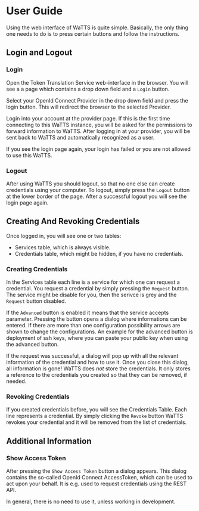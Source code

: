 # User Guide
Using the web interface of WaTTS is quite simple. Basically, the only thing
one needs to do is to press certain buttons and follow the instructions.

## Login and Logout
### Login
Open the Token Translation Service web-interface in the browser. You will see a
a page which contains a drop down field and a `Login` button.

Select your OpenId Connect Provider in the drop down field and press the login
button. This will redirect the browser to the selected Provider.

Login into your account at the provider page. If this is the first time
connecting to this WaTTS instance, you will be asked for the permissions to
forward information to WaTTS.
After logging in at your provider, you will be sent back to WaTTS and
automatically recognized as a user.

If you see the login page again, your login has failed or you are not allowed to use
this WaTTS.

### Logout
After using WaTTS you should logout, so that no one else can create credentials using
your computer.
To logout, simply press the `Logout` button at the lower border of the page.
After a successful logout you will see the login page again.

## Creating And Revoking Credentials
Once logged in, you will see one or two tables:
- Services table, which is always visible.
- Credentials table, which might be hidden, if you have no credentials.

### Creating Credentials
In the Services table each line is a service for which one can request a
credential.
You request a credential by simply pressing the `Request` button. The service might
be disable for you, then the serivce is grey and the `Request` button disabled.

If the `Advanced` button is enabled it means that the service accepts parameter.
Pressing the button opens a dialog where informations can be entered. If there are
more than one configuration possibility arrows are shown to change the configurations.
An example for the advanced button is deployment of ssh keys, where you can paste your
public key when using the advanced button.

If the request was successful, a dialog will pop up with all the relevant information
of the credential and how to use it.
Once you close this dialog, all information is gone! WaTTS does *not* store
the credentials. It only stores a reference to the credentials you created so
that they can be removed, if needed.

### Revoking Credentials
If you created credentials before, you will see the Credentials Table.
Each line represents a credential.
By simply clicking the `Revoke` button WaTTS revokes your credential and it
will be removed from the list of credentials.

## Additional Information
### Show Access Token
After pressing the `Show Access Token` button a dialog appears. This dialog
contains the so-called OpenId Connect AccessToken, which can be used to act upon
your behalf. It is e.g. used to request credentials using the REST API.

In general, there is no need to use it, unless working in development.
